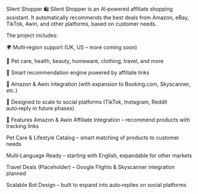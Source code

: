 Silent Shopper 🛍️
Silent Shopper is an AI‑powered affiliate shopping assistant. It automatically recommends the best deals from Amazon, eBay, TikTok, Awin, and other platforms, based on customer needs.

The project includes:

🌍 Multi‑region support (UK, US – more coming soon)

🐾 Pet care, health, beauty, homeware, clothing, travel, and more

🤖 Smart recommendation engine powered by affiliate links

🔗 Amazon & Awin integration (with expansion to Booking.com, Skyscanner, etc.)

📲 Designed to scale to social platforms (TikTok, Instagram, Reddit auto‑reply in future phases)

🚀 Features
Amazon & Awin Affiliate Integration – recommend products with tracking links

Pet Care & Lifestyle Catalog – smart matching of products to customer needs

Multi‑Language Ready – starting with English, expandable for other markets

Travel Deals (Placeholder) – Google Flights & Skyscanner integration planned

Scalable Bot Design – built to expand into auto‑replies on social platforms
